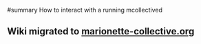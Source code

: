 ﻿#summary How to interact with a running mcollectived

## Wiki migrated to [marionette-collective.org](http://marionette-collective.org/reference/basic/daemon.html) ##